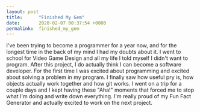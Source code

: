 ```yaml
---
layout: post
title:      "Finished My Gem"
date:       2020-02-07 00:37:54 +0000
permalink:  finished_my_gem
---
```


I've been trying to become a programmer for a year now,  and for the longest time in the back of my mind I had my doubts about it. I went to school for Video Game Design and all my life I told myself I didn't want to program. After this project, I do actually think I can become a software developer. For the first time I was excited about programming and excited about solving a problem in my program. I finally saw how useful pry is, how objects actually work together and how git works. I went on a trip for a couple days and I kept having these "Aha!" moments that forced me to stop what I'm doing and write down everything. I'm really proud of my Fun Fact Generator and actually excited to work on the next project.  
